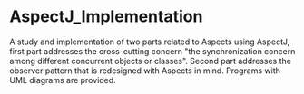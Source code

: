 # AspectJ_Implementation
A study and implementation of two parts related to Aspects using AspectJ, first part addresses the cross-cutting concern "the synchronization concern among different concurrent objects or classes". Second part addresses the observer pattern that is redesigned with Aspects in mind. Programs with UML diagrams are provided. 
